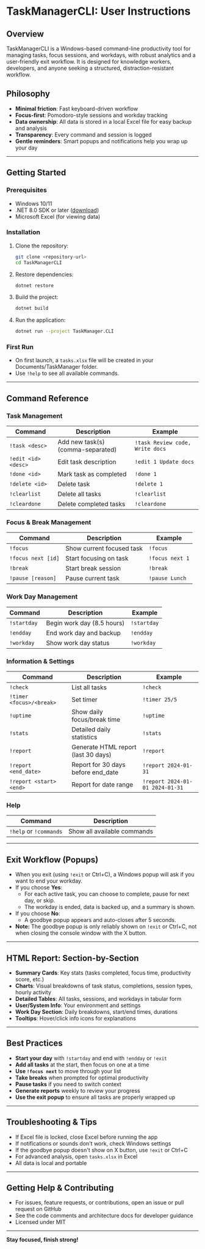 # TaskManagerCLI: User Instructions

## Overview
TaskManagerCLI is a Windows-based command-line productivity tool for managing tasks, focus sessions, and workdays, with robust analytics and a user-friendly exit workflow. It is designed for knowledge workers, developers, and anyone seeking a structured, distraction-resistant workflow.

## Philosophy
- **Minimal friction**: Fast keyboard-driven workflow
- **Focus-first**: Pomodoro-style sessions and workday tracking
- **Data ownership**: All data is stored in a local Excel file for easy backup and analysis
- **Transparency**: Every command and session is logged
- **Gentle reminders**: Smart popups and notifications help you wrap up your day

---

## Getting Started

### Prerequisites
- Windows 10/11
- .NET 8.0 SDK or later ([download](https://dotnet.microsoft.com/download/dotnet/8.0))
- Microsoft Excel (for viewing data)

### Installation
1. Clone the repository:
   ```bash
   git clone <repository-url>
   cd TaskManagerCLI
   ```
2. Restore dependencies:
   ```bash
   dotnet restore
   ```
3. Build the project:
   ```bash
   dotnet build
   ```
4. Run the application:
   ```bash
   dotnet run --project TaskManager.CLI
   ```

### First Run
- On first launch, a `tasks.xlsx` file will be created in your Documents/TaskManager folder.
- Use `!help` to see all available commands.

---

## Command Reference

### Task Management
| Command | Description | Example |
|--------|-------------|---------|
| `!task <desc>` | Add new task(s) (comma-separated) | `!task Review code, Write docs` |
| `!edit <id> <desc>` | Edit task description | `!edit 1 Update docs` |
| `!done <id>` | Mark task as completed | `!done 1` |
| `!delete <id>` | Delete task | `!delete 1` |
| `!clearlist` | Delete all tasks | `!clearlist` |
| `!cleardone` | Delete completed tasks | `!cleardone` |

### Focus & Break Management
| Command | Description | Example |
|---------|-------------|---------|
| `!focus` | Show current focused task | `!focus` |
| `!focus next [id]` | Start focusing on task | `!focus next 1` |
| `!break` | Start break session | `!break` |
| `!pause [reason]` | Pause current task | `!pause Lunch` |

### Work Day Management
| Command | Description | Example |
|---------|-------------|---------|
| `!startday` | Begin work day (8.5 hours) | `!startday` |
| `!endday` | End work day and backup | `!endday` |
| `!workday` | Show work day status | `!workday` |

### Information & Settings
| Command | Description | Example |
|---------|-------------|---------|
| `!check` | List all tasks | `!check` |
| `!timer <focus>/<break>` | Set timer | `!timer 25/5` |
| `!uptime` | Show daily focus/break time | `!uptime` |
| `!stats` | Detailed daily statistics | `!stats` |
| `!report` | Generate HTML report (last 30 days) | `!report` |
| `!report <end_date>` | Report for 30 days before end_date | `!report 2024-01-31` |
| `!report <start> <end>` | Report for date range | `!report 2024-01-01 2024-01-31` |

### Help
| Command | Description |
|---------|-------------|
| `!help` or `!commands` | Show all available commands |

---

## Exit Workflow (Popups)
- When you exit (using `!exit` or Ctrl+C), a Windows popup will ask if you want to end your workday.
- If you choose **Yes**:
  - For each active task, you can choose to complete, pause for next day, or skip.
  - The workday is ended, data is backed up, and a summary is shown.
- If you choose **No**:
  - A goodbye popup appears and auto-closes after 5 seconds.
- **Note:** The goodbye popup is only reliably shown on `!exit` or Ctrl+C, not when closing the console window with the X button.

---

## HTML Report: Section-by-Section
- **Summary Cards**: Key stats (tasks completed, focus time, productivity score, etc.)
- **Charts**: Visual breakdowns of task status, completions, session types, hourly activity
- **Detailed Tables**: All tasks, sessions, and workdays in tabular form
- **User/System Info**: Your environment and settings
- **Work Day Section**: Daily breakdowns, start/end times, durations
- **Tooltips**: Hover/click info icons for explanations

---

## Best Practices
- **Start your day** with `!startday` and end with `!endday` or `!exit`
- **Add all tasks** at the start, then focus on one at a time
- **Use `!focus next`** to move through your list
- **Take breaks** when prompted for optimal productivity
- **Pause tasks** if you need to switch context
- **Generate reports** weekly to review your progress
- **Use the exit popup** to ensure all tasks are properly wrapped up

---

## Troubleshooting & Tips
- If Excel file is locked, close Excel before running the app
- If notifications or sounds don't work, check Windows settings
- If the goodbye popup doesn't show on X button, use `!exit` or Ctrl+C
- For advanced analysis, open `tasks.xlsx` in Excel
- All data is local and portable

---

## Getting Help & Contributing
- For issues, feature requests, or contributions, open an issue or pull request on GitHub
- See the code comments and architecture docs for developer guidance
- Licensed under MIT

---

**Stay focused, finish strong!** 